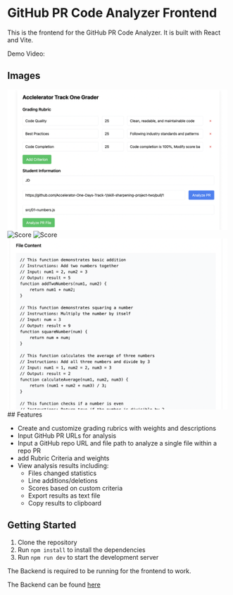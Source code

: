 # GitHub PR Code Analyzer Frontend

This is the frontend for the GitHub PR Code Analyzer. It is built with React and Vite.

Demo Video:


## Images

<img src="./assets/rubric.png" alt="Rubric" width="500"/>
<img src="./assets/score.png" alt="Score" width="500"/>
<img src="./assets/score2.png" alt="Score" width="500"/>
<img src="./assets/file.png" alt="File" width="500"/>
## Features

- Create and customize grading rubrics with weights and descriptions
- Input GitHub PR URLs for analysis
- Input a GitHub repo URL and file path to analyze a single file within a repo PR
- add Rubric Criteria and weights
- View analysis results including:
  - Files changed statistics
  - Line additions/deletions
  - Scores based on custom criteria
  - Export results as text file
  - Copy results to clipboard

## Getting Started

1. Clone the repository
2. Run `npm install` to install the dependencies
3. Run `npm run dev` to start the development server

  The Backend is required to be running for the frontend to work.

  The Backend can be found [here](https://github.com/jason-s-dev/ai-grader-backend)
